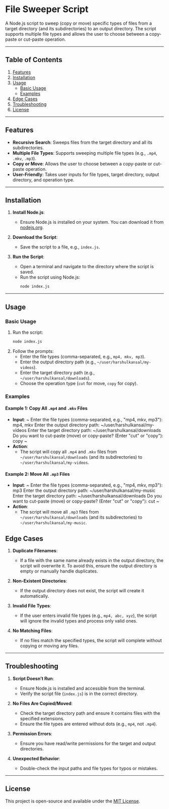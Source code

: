 # File Sweeper Script

A Node.js script to sweep (copy or move) specific types of files from a target directory (and its subdirectories) to an output directory. The script supports multiple file types and allows the user to choose between a copy-paste or cut-paste operation.

---

## Table of Contents
1. [Features](#features)
2. [Installation](#installation)
3. [Usage](#usage)
   - [Basic Usage](#basic-usage)
   - [Examples](#examples)
4. [Edge Cases](#edge-cases)
5. [Troubleshooting](#troubleshooting)
6. [License](#license)

---

## Features
- **Recursive Search**: Sweeps files from the target directory and all its subdirectories.
- **Multiple File Types**: Supports sweeping multiple file types (e.g., `.mp4`, `.mkv`, `.mp3`).
- **Copy or Move**: Allows the user to choose between a copy-paste or cut-paste operation.
- **User-Friendly**: Takes user inputs for file types, target directory, output directory, and operation type.

---

## Installation

1. **Install Node.js**:
   - Ensure Node.js is installed on your system. You can download it from [nodejs.org](https://nodejs.org/).

2. **Download the Script**:
   - Save the script to a file, e.g., `index.js`.

3. **Run the Script**:
   - Open a terminal and navigate to the directory where the script is saved.
   - Run the script using Node.js:
     ```bash
     node index.js
     ```

---

## Usage

### Basic Usage
1. Run the script:
   ```bash
   node index.js
   ```
2. Follow the prompts:
   - Enter the file types (comma-separated, e.g., `mp4, mkv, mp3`).
   - Enter the output directory path (e.g., `~/user/harshulkansal/my-videos`).
   - Enter the target directory path (e.g., `~/user/harshulkansal/downloads`).
   - Choose the operation type (`cut` for move, `copy` for copy).

### Examples

#### Example 1: Copy All `.mp4` and `.mkv` Files
- **Input**:
  ~
  Enter the file types (comma-separated, e.g., "mp4, mkv, mp3"): mp4, mkv
  Enter the output directory path: ~/user/harshulkansal/my-videos
  Enter the target directory path: ~/user/harshulkansal/downloads
  Do you want to cut-paste (move) or copy-paste? (Enter "cut" or "copy"): copy
  ~
- **Action**:
  - The script will copy all `.mp4` and `.mkv` files from `~/user/harshulkansal/downloads` (and its subdirectories) to `~/user/harshulkansal/my-videos`.

#### Example 2: Move All `.mp3` Files
- **Input**:
  ~
  Enter the file types (comma-separated, e.g., "mp4, mkv, mp3"): mp3
  Enter the output directory path: ~/user/harshulkansal/my-music
  Enter the target directory path: ~/user/harshulkansal/downloads
  Do you want to cut-paste (move) or copy-paste? (Enter "cut" or "copy"): cut
  ~
- **Action**:
  - The script will move all `.mp3` files from `~/user/harshulkansal/downloads` (and its subdirectories) to `~/user/harshulkansal/my-music`.

## Edge Cases

1. **Duplicate Filenames**:
   - If a file with the same name already exists in the output directory, the script will overwrite it. To avoid this, ensure the output directory is empty or manually handle duplicates.

2. **Non-Existent Directories**:
   - If the output directory does not exist, the script will create it automatically.

3. **Invalid File Types**:
   - If the user enters invalid file types (e.g., `mp4, abc, xyz`), the script will ignore the invalid types and process only valid ones.

4. **No Matching Files**:
   - If no files match the specified types, the script will complete without copying or moving any files.

---

## Troubleshooting

1. **Script Doesn’t Run**:
   - Ensure Node.js is installed and accessible from the terminal.
   - Verify the script file (`index.js`) is in the correct directory.

2. **No Files Are Copied/Moved**:
   - Check the target directory path and ensure it contains files with the specified extensions.
   - Ensure the file types are entered without dots (e.g., `mp4`, not `.mp4`).

3. **Permission Errors**:
   - Ensure you have read/write permissions for the target and output directories.

4. **Unexpected Behavior**:
   - Double-check the input paths and file types for typos or mistakes.

---

## License

This project is open-source and available under the [MIT License](LICENSE).